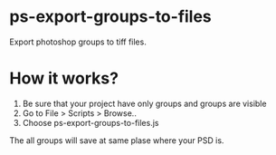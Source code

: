 # ps-export-groups-to-files
Export photoshop groups to tiff files. 

# How it works?
1. Be sure that your project have only groups and groups are visible
2. Go to File > Scripts > Browse..
3. Сhoose ps-export-groups-to-files.js

The all groups will save at same plase where your PSD is. 
